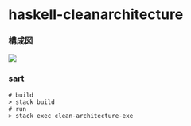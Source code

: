 # haskell-cleanarchitecture
### 構成図
![](https://user-images.githubusercontent.com/43517870/75620578-c2a15e00-5bcd-11ea-9f9a-28214d3e6776.png)

### sart

```
# build
> stack build
# run
> stack exec clean-architecture-exe
```



